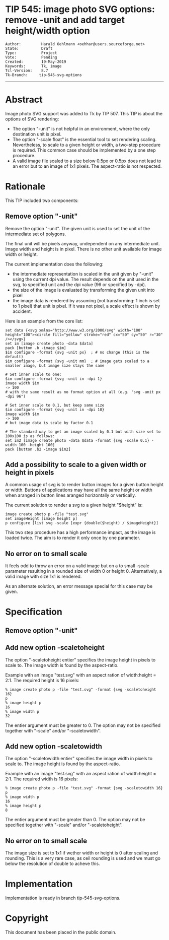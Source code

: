 # TIP 545: image photo SVG options: remove -unit and add target height/width option
	Author:         Harald Oehlmann <oehhar@users.sourceforge.net>
	State:          Draft
	Type:           Project
	Vote:           Pending
	Created:        19-May-2019
	Keywords:       Tk, image
	Tcl-Version:    8.7
	Tk-Branch:     tip-545-svg-options
-----

# Abstract

Image photo SVG support was added to Tk by TIP 507.
This TIP is about the options of SVG rendering:

   *   The option "-unit" is not helpful in an environment, where the only destination unit is pixel.
   *   The option "-scale float" is the essential tool to set rendering scaling. Nevertheless, to scale to a given height or width, a two-step procedure is required. This common case should be implemented by a one step procedure.
   *   A valid image file scaled to a size below 0.5px or 0.5px does not lead to an error but to an image of 1x1 pixels. The aspect-ratio is not respected.

# Rationale

This TIP included two components:

## Remove option "-unit"

Remove the option "-unit".
The given unit is used to set the unit of the intermediate set of polygons.

The final unit will be pixels anyway, undependent on any intermediate unit.
Image width and height is in pixel.
There is no other unit available for image width or height.

The current implementation does the following:

   *   the intermediate representation is scaled in the unit given by "-unit" using the current dpi value. The result depends on the unit used in the svg, to specified unit and the dpi value (96 or specified by -dpi).
   *   the size of the image is evaluated by transforming the given unit into pixel
   *   the image data is rendered by assuming (not transforming: 1 inch is set to 1 pixel) that unit is pixel. If it was not pixel, a scale effect is shown by accident.

Here is an example from the core list:

    set data {<svg xmlns="http://www.w3.org/2000/svg" width="100" height="100"><circle fill="yellow" stroke="red" cx="50" cy="50" r="30" /></svg>}
    set im [image create photo -data $data]
    pack [button .b -image $im]
    $im configure -format {svg -unit px}  ; # no change (this is the default)
    $im configure -format {svg -unit mm}  ; # image gets scaled to a smaller image, but image size stays the same

    # Set inner scale to one:
    $im configure -format {svg -unit in -dpi 1}
    image width $im
    -> 100
    # with the same result as no format option at all (e.g. "svg -unit px -dpi 96")
    
    # Set inner scale to 0.1, but keep same size
    $im configure -format {svg -unit in -dpi 10}
    image width $im
    -> 100
    # but image data is scale by factor 0.1
    
    # The standard way to get an image scaled by 0.1 but with size set to 100x100 is as follows:
    set im2 [image create photo -data $data -format {svg -scale 0.1} -width 100 -height 100]
    pack [button .b2 -image $im2]
</verbatim>

## Add a possibility to scale to a given width or height in pixels

A common usage of svg is to render button images for a given button height or width.
Buttons of applications may have all the same height or width when aranged in button lines aranged horizontally or vertically.

The current solution to render a svg to a given height "$height" is:

    image create photo p -file "test.svg"
    set imageHeight [image height p]
    p configure [list svg -scale [expr {double($height) / $imageHeight}]

This two step procedure has a high performance impact, as the image is loaded twice.
The aim is to render it only once by one parameter.

## No error on to small scale

It feels odd to throw an error on a valid image but on a to small -scale parameter resulting in a rounded size of width 0 or height 0.
Alternatively, a valid image with size 1x1 is rendered.

As an alternate solution, an error message special for this case may be given.

# Specification

## Remove option "-unit"

## Add new option -scaletoheight

The option "-scaletoheight entier" specifies the image height in pixels to scale to.
The image width is found by the aspect-ratio.

Example with an image "test.svg" with an aspect ration of width:height = 2:1.
The required height is 16 pixels:

    % image create photo p -file "test.svg" -format {svg -scaletoheight 16}
    p
    % image height p
    16
    % image width p
    32

The entier argument must be greater to 0.
The option may not be specified together with "-scale" and/or "-scaletowidth".

## Add new option -scaletowidth

The option "-scaletowidth entier" specifies the image width in pixels to scale to.
The image height is found by the aspect-ratio.

Example with an image "test.svg" with an aspect ration of width:height = 2:1.
The required width is 16 pixels:

    % image create photo p -file "test.svg" -format {svg -scaletowidth 16}
    p
    % image width p
    16
    % image height p
    8

The entier argument must be greater than 0.
The option may not be specified together with "-scale" and/or "-scaletoheight".

## No error on to small scale

The image size is set to 1x1 if wether width or height is 0 after scaling and rounding.
This is a very rare case, as ceil rounding is used and we must go below the resolution of double to acheve this.

# Implementation

Implementation is ready in branch tip-545-svg-options.

# Copyright

This document has been placed in the public domain.

